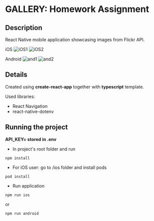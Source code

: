 # GALLERY: Homework Assignment

## Description

React Native mobile application showcasing images from Flickr API.

iOS
![iOS1](./public/ios1.jpg) ![iOS2](public/ios2.jpg)

Android
![and1](public/ios1.jpg) ![and2](public/ios1.jpg)

## Details

Created using **create-react-app** together with **typescript** template.

Used libraries:
* React Navigation
* react-native-dotenv

## Running the project

**API_KEY= stored in .env**

- In project's root folder and run
```
npm install
```
- For iOS user: go to /ios folder and install pods
```
pod install
```
- Run application
```
npm run ios
```
or
```
npm run android
```